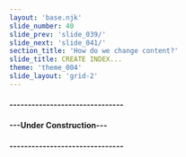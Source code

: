 ```yaml
---
layout: 'base.njk'
slide_number: 40
slide_prev: 'slide_039/'
slide_next: 'slide_041/'
section_title: 'How do we change content?'
slide_title: CREATE INDEX...
theme: 'theme_004'
slide_layout: 'grid-2'
---
```


<section class="slide__text">

#### -------------------------------
#### ---Under Construction---
#### -------------------------------




</section>

<section class="slide__images">



</section>
